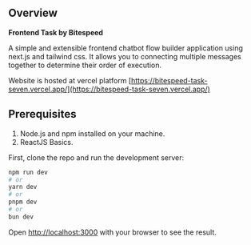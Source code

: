 ## Overview

**Frontend Task by Bitespeed**

A simple and extensible frontend chatbot flow builder application using next.js and tailwind css.
It allows you to connecting multiple messages together to determine their order of execution.

Website is hosted at vercel platform [https://bitespeed-task-seven.vercel.app/](https://bitespeed-task-seven.vercel.app/)

## Prerequisites

1. Node.js and npm installed on your machine.
2. ReactJS Basics.

First, clone the repo and run the development server:

```bash
npm run dev
# or
yarn dev
# or
pnpm dev
# or
bun dev
```

Open [http://localhost:3000](http://localhost:3000) with your browser to see the result.


